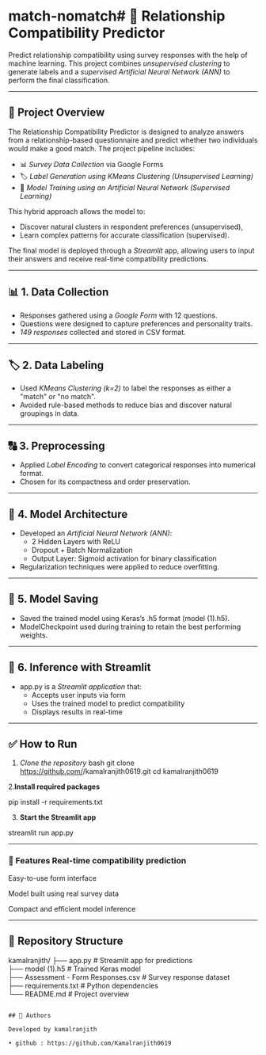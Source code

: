 # match-nomatch# 💖 Relationship Compatibility Predictor

Predict relationship compatibility using survey responses with the help of machine learning. This project combines *unsupervised clustering* to generate labels and a *supervised Artificial Neural Network (ANN)* to perform the final classification.

---

## 📌 Project Overview

The Relationship Compatibility Predictor is designed to analyze answers from a relationship-based questionnaire and predict whether two individuals would make a good match. The project pipeline includes:

- 📊 *Survey Data Collection* via Google Forms
- 🏷 *Label Generation using KMeans Clustering (Unsupervised Learning)*
- 🧠 *Model Training using an Artificial Neural Network (Supervised Learning)*

This hybrid approach allows the model to:
- Discover natural clusters in respondent preferences (unsupervised),
- Learn complex patterns for accurate classification (supervised).

The final model is deployed through a *Streamlit* app, allowing users to input their answers and receive real-time compatibility predictions.


---



## 📊 1. Data Collection

- Responses gathered using a *Google Form* with 12 questions.
- Questions were designed to capture preferences and personality traits.
- *149 responses* collected and stored in CSV format.

---

## 🏷 2. Data Labeling

- Used *KMeans Clustering (k=2)* to label the responses as either a "match" or "no match".
- Avoided rule-based methods to reduce bias and discover natural groupings in data.

---

## 🔠 3. Preprocessing

- Applied *Label Encoding* to convert categorical responses into numerical format.
- Chosen for its compactness and order preservation.

---

## 🧠 4. Model Architecture

- Developed an *Artificial Neural Network (ANN)*:
  - 2 Hidden Layers with ReLU
  - Dropout + Batch Normalization
  - Output Layer: Sigmoid activation for binary classification
- Regularization techniques were applied to reduce overfitting.

---

## 💾 5. Model Saving

- Saved the trained model using Keras’s .h5 format (model (1).h5).
- ModelCheckpoint used during training to retain the best performing weights.

---

## 🧪 6. Inference with Streamlit

- app.py is a *Streamlit application* that:
  - Accepts user inputs via form
  - Uses the trained model to predict compatibility
  - Displays results in real-time

---

## ✅ How to Run

1. *Clone the repository*
   bash
   git clone https://github.com/<your-username>/kamalranjith0619.git
   cd kamalranjith0619
   
2.**Install required packages**


pip install -r requirements.txt


3. **Start the Streamlit app**

streamlit run app.py

---


### 🚀 Features Real-time compatibility prediction

Easy-to-use form interface

Model built using real survey data

Compact and efficient model inference


---


## 📁 Repository Structure


kamalranjith/
├── app.py                         # Streamlit app for predictions  
├── model (1).h5                   # Trained Keras model  
├── Assessment - Form Responses.csv  # Survey response dataset  
├── requirements.txt              # Python dependencies  
└── README.md                     # Project overview
```

## 👥 Authors

Developed by kamalranjith

• github : https://github.com/Kamalranjith0619
